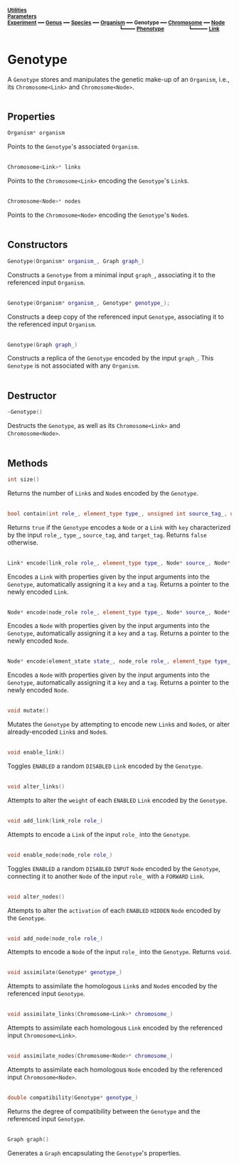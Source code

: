 <sub>**[Utilities](utilities.md)**</sub>  
<sub>**[Parameters](parameters.md)**</sub>  
<sub>**[Experiment](experiment.md)** ━━ **[Genus](genus.md)** ━━ **[Species](species.md)** ━━ **[Organism](organism.md)** ━━ **Genotype** ━━ **[Chromosome](chromosome.md)** ━━ **[Node](node.md)**</sub>  
&nbsp;&nbsp;&nbsp;&nbsp;&nbsp;&nbsp;&nbsp;&nbsp;&nbsp;&nbsp;&nbsp;&nbsp;&nbsp;&nbsp;&nbsp;&nbsp;&nbsp;&nbsp;&nbsp;&nbsp;&nbsp;&nbsp;&nbsp;&nbsp;&nbsp;&nbsp;&nbsp;&nbsp;&nbsp;&nbsp;&nbsp;&nbsp;&nbsp;&nbsp;&nbsp;&nbsp;&nbsp;&nbsp;&nbsp;&nbsp;&nbsp;&nbsp;&nbsp;&nbsp;&nbsp;&nbsp;&nbsp;&nbsp;&nbsp;&nbsp;&nbsp;&nbsp;&nbsp;&nbsp;&nbsp;&nbsp;&nbsp;&nbsp;&nbsp;&nbsp;&nbsp;&nbsp;&nbsp;
<sup>┗━━━━ **[Phenotype](phenotype.md)**</sup>
&nbsp;&nbsp;&nbsp;&nbsp;&nbsp;&nbsp;&nbsp;&nbsp;&nbsp;&nbsp;&nbsp;&nbsp;
<sup>┗━━━━━ **[Link](link.md)**</sup>  

# Genotype

A `Genotype` stores and manipulates the genetic make-up of an `Organism`, i.e., its `Chromosome<Link>` and `Chromosome<Node>`.  
&nbsp;


## Properties

```C++
Organism* organism
```

Points to the `Genotype`'s associated `Organism`.  
&nbsp;

```C++
Chromosome<Link>* links
```

Points to the `Chromosome<Link>` encoding the `Genotype`'s `Link`s.  
&nbsp;


```C++
Chromosome<Node>* nodes
```

Points to the `Chromosome<Node>` encoding the `Genotype`'s `Node`s.  
&nbsp;


## Constructors

```C++
Genotype(Organism* organism_, Graph graph_)
```

Constructs a `Genotype` from a minimal input `graph_`, associating it to the referenced input `Organism`.    
&nbsp;


```C++
Genotype(Organism* organism_, Genotype* genotype_);
```

Constructs a deep copy of the referenced input `Genotype`, associating it to the referenced input `Organism`.  
&nbsp;


```C++
Genotype(Graph graph_)
```

Constructs a replica of the `Genotype` encoded by the input `graph_`. This `Genotype` is not associated with any `Organism`.  
&nbsp;


## Destructor

```C++
~Genotype()
```

Destructs the `Genotype`, as well as its `Chromosome<Link>` and `Chromosome<Node>`.  
&nbsp;


## Methods

```C++
int size()
```

Returns the number of `Link`s and `Node`s encoded by the `Genotype`.  
&nbsp;


```C++
bool contain(int role_, element_type type_, unsigned int source_tag_, unsigned int target_tag_)
```

Returns `true` if the `Genotype` encodes a `Node` or a `Link` with `key` characterized by the input `role_`, `type_`, `source_tag`, and `target_tag`. Returns `false` otherwise.  
&nbsp;


```C++
Link* encode(link_role role_, element_type type_, Node* source_, Node* target_, double weight_)
```

Encodes a `Link` with properties given by the input arguments into the `Genotype`, automatically assigning it a `key` and a `tag`. Returns a pointer to the newly encoded `Link`.  
&nbsp;


```C++
Node* encode(node_role role_, element_type type_, Node* source_, Node* target_, node_activation activation_)
```

Encodes a `Node` with properties given by the input arguments into the `Genotype`, automatically assigning it a `key` and a `tag`. Returns a pointer to the newly encoded `Node`.  
&nbsp;


```C++
Node* encode(element_state state_, node_role role_, element_type type_, node_activation activation_, int x_, int y_)
```

Encodes a `Node` with properties given by the input arguments into the `Genotype`, automatically assigning it a `key` and a `tag`. Returns a pointer to the newly encoded `Node`.  
&nbsp;


```C++
void mutate()
```

Mutates the `Genotype` by attempting to encode new `Link`s and `Node`s, or alter already-encoded `Link`s and `Node`s.  
&nbsp;


```C++
void enable_link()
```

Toggles `ENABLED` a random `DISABLED` `Link` encoded by the `Genotype`.  
&nbsp;


```C++
void alter_links()
```

Attempts to alter the `weight` of each `ENABLED` `Link` encoded by the `Genotype`.  
&nbsp;


```C++
void add_link(link_role role_)
```

Attempts to encode a `Link` of the input `role_` into the `Genotype`.  
&nbsp;


```C++
void enable_node(node_role role_)
```

Toggles `ENABLED` a random `DISABLED` `INPUT` `Node` encoded by the `Genotype`, connecting it to another `Node` of the input `role_` with a `FORWARD` `Link`.  
&nbsp;


```C++
void alter_nodes()
```

Attempts to alter the `activation` of each `ENABLED` `HIDDEN` `Node` encoded by the `Genotype`.  
&nbsp;


```C++
void add_node(node_role role_)
```

Attempts to encode a `Node` of the input `role_` into the `Genotype`. Returns `void`.  
&nbsp;


```C++
void assimilate(Genotype* genotype_)
```

Attempts to assimilate the homologous `Link`s and `Node`s encoded by the referenced input `Genotype`.  
&nbsp;


```C++
void assimilate_links(Chromosome<Link>* chromosome_)
```

Attempts to assimilate each homologous `Link` encoded by the referenced input `Chromosome<Link>`.  
&nbsp;


```C++
void assimilate_nodes(Chromosome<Node>* chromosome_)
```

Attempts to assimilate each homologous `Node` encoded by the referenced input `Chromosome<Node>`.  
&nbsp;


```C++
double compatibility(Genotype* genotype_)
```

Returns the degree of compatibility between the `Genotype` and the referenced input `Genotype`.  
&nbsp;


```C++
Graph graph()
```

Generates a `Graph` encapsulating the `Genotype`'s properties.  
&nbsp;
